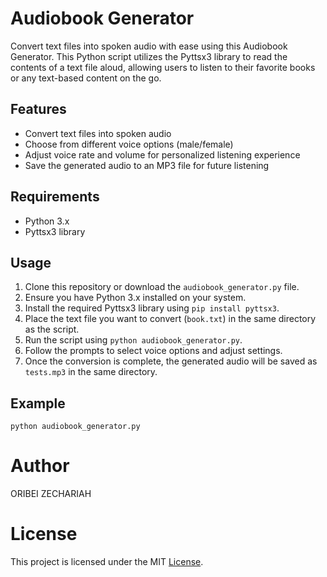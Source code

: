 # Audiobook Generator

Convert text files into spoken audio with ease using this Audiobook Generator. This Python script utilizes the Pyttsx3 library to read the contents of a text file aloud, allowing users to listen to their favorite books or any text-based content on the go.

## Features

- Convert text files into spoken audio
- Choose from different voice options (male/female)
- Adjust voice rate and volume for personalized listening experience
- Save the generated audio to an MP3 file for future listening

## Requirements

- Python 3.x
- Pyttsx3 library

## Usage

1. Clone this repository or download the `audiobook_generator.py` file.
2. Ensure you have Python 3.x installed on your system.
3. Install the required Pyttsx3 library using `pip install pyttsx3`.
4. Place the text file you want to convert (`book.txt`) in the same directory as the script.
5. Run the script using `python audiobook_generator.py`.
6. Follow the prompts to select voice options and adjust settings.
7. Once the conversion is complete, the generated audio will be saved as `tests.mp3` in the same directory.

## Example

```
python audiobook_generator.py
```

# Author

ORIBEI ZECHARIAH

# License

This project is licensed under the MIT [License](https://github.com/zechariah16/Audiobook-Generator/blob/main/LICENSE).
